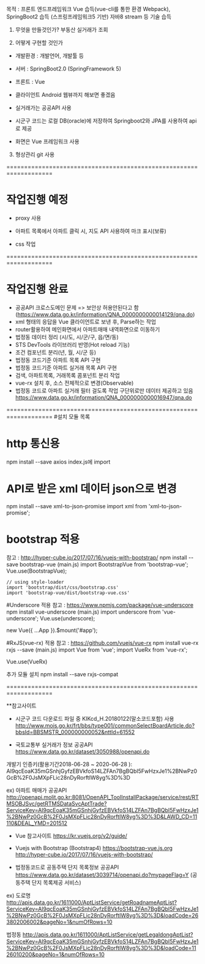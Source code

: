 목적 : 프론트 엔드프레임워크 Vue 습득(vue-cli를 통한 환경 Webpack),
       SpringBoot2 습득 (스프링프레임워크5 기반) 
       자바8 stream 등 기술 습득
       

1. 무엇을 만들것인가?
 부동산 실거래가 조회


2. 어떻게 구현할 것인가
 - 개발환경 : 개발언어, 개발툴 등
 - 서버 : SpringBoot2.0 (SpringFramework 5)
 - 프론트 : Vue
 - 클라이언트 Android 웹뷰까지 해보면 좋겠음

  - 실거래가는 공공API 사용
  - 시군구 코드는 로컬 DB(oracle)에 저장하여 Springboot2와 JPA를 사용하여 api로 제공
  - 화면은 Vue 프레임워크 사용

3. 형상관리 
 git 사용

===================================================================
# 작업진행 예정

- proxy 사용

- 아파트 목록에서 아파트 클릭 시, 지도 API 사용하여 마크 표시(보류)

- css 작업



===================================================================
# 작업진행 완료
- 공공API 크로스도메인 문제 => 보안상 허용안된다고 함
  (https://www.data.go.kr/information/QNA_0000000000014129/qna.do)
- xml 형태의 응답을 Vue 클라이언트로 보낸 후, Parse하는 작업
- router활용하여 메인화면에서 아파트매매 내역화면으로 이동하기
- 법정동 데이터 정리 (시/도, 시/군/구, 읍/면/동)
- STS DevTools 라이브러리 반영(Hot reload 기능)
- 조건 컴포넌트 분리(년, 월, 시/군 등)
- 법정동 코드기준 아파트 목록 API 구현
- 법정동 코드기준 아파트 실거래 목록 API 구현
- 검색, 아파트목록, 거래목록 콤포넌트 분리 작업
- vue-rx 설치 후, 소스 전체적으로 변경(Observable)
- 법정동 코드로 아파트 실거래 필터 걸도록 작업
  구단위로만 데이터 제공하고 있음
  https://www.data.go.kr/information/QNA_0000000000016947/qna.do




===================================================================
#설치 모듈 목록

# http 통신용
npm install --save axios
index.js에 import

# API로 받은 xml 데이터 json으로 변경
npm install --save xml-to-json-promise
import xml from 'xml-to-json-promise';

# bootstrap 적용
참고 : http://hyper-cube.io/2017/07/16/vuejs-with-bootstrap/
 npm install --save bootstrap-vue
    (main.js)
    import BootstrapVue from 'bootstrap-vue';
    Vue.use(BootstrapVue);

    // using style-loader
    import 'bootstrap/dist/css/bootstrap.css'
    import 'bootstrap-vue/dist/bootstrap-vue.css'

#Underscore 적용
 참고 : https://www.npmjs.com/package/vue-underscore
  npm install vue-underscore
  (main.js)
  import underscore from 'vue-underscore';
  Vue.use(underscore);
 
  new Vue({
    ...App
  }).$mount('#app');

#RxJS(vue-rx) 적용
  참고 : https://github.com/vuejs/vue-rx
  npm install vue-rx rxjs --save
  (main.js)
  import Vue from 'vue';
  import VueRx from 'vue-rx';

  Vue.use(VueRx)

  추가 모듈 설치
  npm install --save rxjs-compat

===================================================================

**참고사이트
- 시군구 코드
  다운로드 파일 중 KIKcd_H.20180122(말소코드포함) 사용
  http://www.mois.go.kr/frt/bbs/type001/commonSelectBoardArticle.do?bbsId=BBSMSTR_000000000052&nttId=61552

- 국토교통부 실거래가 정보 공공API
  https://www.data.go.kr/dataset/3050988/openapi.do

 개발기 인증키(활용기간2018-06-28 ~ 2020-06-28 ):
 AI9qcEoaK35mGSnhjGyfzEBVkfoS14LZFAn7BgBQbI5FwHzxJe1%2BNwPz0GcB%2F0JsMXpFLic28nDyRorftIW8yg%3D%3D

ex) 아파트 매매가 공공API
http://openapi.molit.go.kr:8081/OpenAPI_ToolInstallPackage/service/rest/RTMSOBJSvc/getRTMSDataSvcAptTrade?ServiceKey=AI9qcEoaK35mGSnhjGyfzEBVkfoS14LZFAn7BgBQbI5FwHzxJe1%2BNwPz0GcB%2F0JsMXpFLic28nDyRorftIW8yg%3D%3D&LAWD_CD=11110&DEAL_YMD=201512

- Vue 참고사이트
https://kr.vuejs.org/v2/guide/

- Vuejs with Bootstrap (Bootstrap4)
 https://bootstrap-vue.js.org
 http://hyper-cube.io/2017/07/16/vuejs-with-bootstrap/

- 법정동코드로 공동주택 단지 목록정보 공공API
 https://www.data.go.kr/dataset/3039714/openapi.do?mypageFlag=Y (공동주택 단지 목록제공 서비스)

 ex)
 도로명
 http://apis.data.go.kr/1611000/AptListService/getRoadnameAptList?ServiceKey=AI9qcEoaK35mGSnhjGyfzEBVkfoS14LZFAn7BgBQbI5FwHzxJe1%2BNwPz0GcB%2F0JsMXpFLic28nDyRorftIW8yg%3D%3D&loadCode=263802006002&pageNo=1&numOfRows=10

 법정동
 http://apis.data.go.kr/1611000/AptListService/getLegaldongAptList?ServiceKey=AI9qcEoaK35mGSnhjGyfzEBVkfoS14LZFAn7BgBQbI5FwHzxJe1%2BNwPz0GcB%2F0JsMXpFLic28nDyRorftIW8yg%3D%3D&loadCode=1126010200&pageNo=1&numOfRows=10

